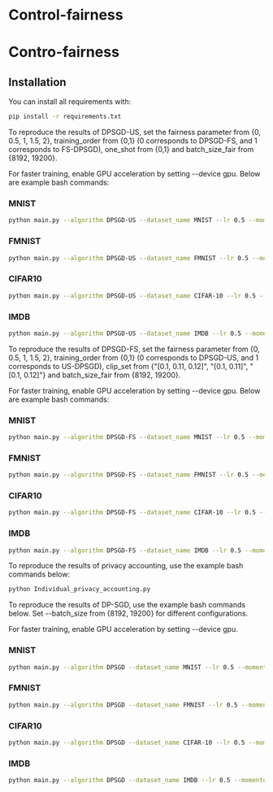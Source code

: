 # Control-fairness
# Contro-fairness

## Installation

You can install all requirements with:
```bash
pip install -r requirements.txt
```

To reproduce the results of DPSGD-US, set the fairness parameter from {0, 0.5, 1, 1.5, 2}, training_order from {0,1} (0 corresponds to DPSGD-FS, and 1 corresponds to FS-DPSGD), one_shot from {0,1} and batch_size_fair from {8192, 19200}.

For faster training, enable GPU acceleration by setting --device gpu. Below are example bash commands:
### MNIST
```bash
python main.py --algorithm DPSGD-US --dataset_name MNIST --lr 0.5 --momentum 0.9 --fairness_parameter 1 --sigma_t 5.67 --C_t 0.1 --clip_set "[0.1, 0.11, 0.12]" --epsilon 3.0 --training_order 1 --delta 1e-5 --batch_size 8192 --batch_size_fair 19200 --one_shot 1 --device cpu
```
### FMNIST

```bash
python main.py --algorithm DPSGD-US --dataset_name FMNIST --lr 0.5 --momentum 0.9 --fairness_parameter 1 --sigma_t 5.67 --C_t 0.1 --clip_set "[0.1, 0.11, 0.12]" --epsilon 3.0 --training_order 1 --delta 1e-5 --batch_size 8192 --batch_size_fair 19200 --one_shot 1 --device cpu
```

### CIFAR10

```bash
python main.py --algorithm DPSGD-US --dataset_name CIFAR-10 --lr 0.5 --momentum 0.9 --fairness_parameter 1 --sigma_t 5.67 --C_t 0.1 --clip_set "[0.1, 0.11, 0.12]" --epsilon 3.0 --training_order 1 --delta 1e-5 --batch_size 8192 --batch_size_fair 19200 --one_shot 1 --device cpu
```

### IMDB
```bash
python main.py --algorithm DPSGD-US --dataset_name IMDB --lr 0.5 --momentum 0.9 --fairness_parameter 1 --sigma_t 5.67 --C_t 0.1 --clip_set "[0.1, 0.11, 0.12]" --epsilon 3.0 --training_order 1 --delta 1e-5 --batch_size 8192 --batch_size_fair 19200 --one_shot 1 --device cpu
```

To reproduce the results of DPSGD-FS, set the fairness parameter from {0, 0.5, 1, 1.5, 2}, training_order from {0,1} (0 corresponds to DPSGD-US, and 1 corresponds to US-DPSGD), clip_set from {"[0.1, 0.11, 0.12]", "[0.1, 0.11]", "[0.1, 0.12]"} and batch_size_fair from {8192, 19200}.

For faster training, enable GPU acceleration by setting --device gpu. Below are example bash commands:
### MNIST
```bash
python main.py --algorithm DPSGD-FS --dataset_name MNIST --lr 0.5 --momentum 0.9 --fairness_parameter 1 --sigma_t 5.67 --C_t 0.1 --clip_set "[0.1, 0.11, 0.12]" --epsilon 3.0 --training_order 1 --delta 1e-5 --batch_size 8192 --batch_size_fair 19200 --one_shot 1 --device cpu
```
### FMNIST

```bash
python main.py --algorithm DPSGD-FS --dataset_name FMNIST --lr 0.5 --momentum 0.9 --fairness_parameter 1 --sigma_t 5.67 --C_t 0.1 --clip_set "[0.1, 0.11, 0.12]" --epsilon 3.0 --training_order 1 --delta 1e-5 --batch_size 8192 --batch_size_fair 19200 --one_shot 1 --device cpu
```

### CIFAR10

```bash
python main.py --algorithm DPSGD-FS --dataset_name CIFAR-10 --lr 0.5 --momentum 0.9 --fairness_parameter 1 --sigma_t 5.67 --C_t 0.1 --clip_set "[0.1, 0.11, 0.12]" --epsilon 3.0 --training_order 1 --delta 1e-5 --batch_size 8192 --batch_size_fair 19200 --one_shot 1 --device cpu
```

### IMDB
```bash
python main.py --algorithm DPSGD-FS --dataset_name IMDB --lr 0.5 --momentum 0.9 --fairness_parameter 1 --sigma_t 5.67 --C_t 0.1 --clip_set "[0.1, 0.11, 0.12]" --epsilon 3.0 --training_order 1 --delta 1e-5 --batch_size 8192 --batch_size_fair 19200 --one_shot 1 --device cpu
```



To reproduce the results of privacy accounting, use the example bash commands below:
```bash
python Individual_privacy_accounting.py
```

To reproduce the results of DP-SGD, use the example bash commands below. Set --batch_size from {8192, 19200} for different configurations.

For faster training, enable GPU acceleration by setting --device gpu.
### MNIST
```bash
python main.py --algorithm DPSGD --dataset_name MNIST --lr 0.5 --momentum 0.9 --fairness_parameter 1 --sigma_t 5.67 --C_t 0.1 --clip_set "[0.1, 0.11, 0.12]" --epsilon 3.0 --training_order 1 --delta 1e-5 --batch_size 8192 --batch_size_fair 19200 --one_shot 1 --device cpu
```
### FMNIST

```bash
python main.py --algorithm DPSGD --dataset_name FMNIST --lr 0.5 --momentum 0.9 --fairness_parameter 1 --sigma_t 5.67 --C_t 0.1 --clip_set "[0.1, 0.11, 0.12]" --epsilon 3.0 --training_order 1 --delta 1e-5 --batch_size 8192 --batch_size_fair 19200 --one_shot 1 --device cpu
```

### CIFAR10

```bash
python main.py --algorithm DPSGD --dataset_name CIFAR-10 --lr 0.5 --momentum 0.9 --fairness_parameter 1 --sigma_t 5.67 --C_t 0.1 --clip_set "[0.1, 0.11, 0.12]" --epsilon 3.0 --training_order 1 --delta 1e-5 --batch_size 8192 --batch_size_fair 19200 --one_shot 1 --device cpu
```

### IMDB
```bash
python main.py --algorithm DPSGD --dataset_name IMDB --lr 0.5 --momentum 0.9 --fairness_parameter 1 --sigma_t 5.67 --C_t 0.1 --clip_set "[0.1, 0.11, 0.12]" --epsilon 3.0 --training_order 1 --delta 1e-5 --batch_size 8192 --batch_size_fair 19200 --one_shot 1 --device cpu
